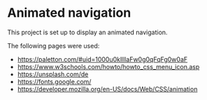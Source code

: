 # Animated navigation

This project is set up to display an animated navigation.

The following pages were used:

- https://paletton.com/#uid=1000u0kllllaFw0g0qFqFg0w0aF
- https://www.w3schools.com/howto/howto_css_menu_icon.asp
- https://unsplash.com/de
- https://fonts.google.com/
- https://developer.mozilla.org/en-US/docs/Web/CSS/animation
